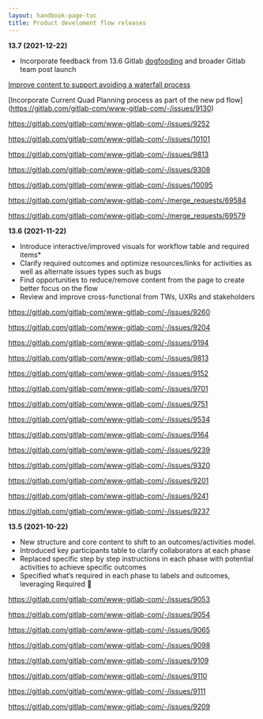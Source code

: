 ```yaml
---
layout: handbook-page-toc
title: Product develoment flow releases
---
```


**13.7 (2021-12-22)**

- Incorporate feedback from 13.6 Gitlab [dogfooding](https://gitlab.com/gitlab-com/www-gitlab-com/-/issues/9453) and broader Gitlab team post launch

[Improve content to support avoiding a waterfall process](https://gitlab.com/gitlab-com/www-gitlab-com/-/issues/9943)

[Incorporate Current Quad Planning process as part of the new pd flow]
(https://gitlab.com/gitlab-com/www-gitlab-com/-/issues/9130)

https://gitlab.com/gitlab-com/www-gitlab-com/-/issues/9252

https://gitlab.com/gitlab-com/www-gitlab-com/-/issues/10101

https://gitlab.com/gitlab-com/www-gitlab-com/-/issues/9813

https://gitlab.com/gitlab-com/www-gitlab-com/-/issues/9308

https://gitlab.com/gitlab-com/www-gitlab-com/-/issues/10095

https://gitlab.com/gitlab-com/www-gitlab-com/-/merge_requests/69584

https://gitlab.com/gitlab-com/www-gitlab-com/-/merge_requests/69579

**13.6 (2021-11-22)**

- Introduce interactive/improved visuals for workflow table and required items*
- Clarify required outcomes and optimize resources/links for activities as well as alternate issues types such as bugs
- Find opportunities to reduce/remove content from the page to create better focus on the flow
- Review and improve cross-functional from TWs, UXRs and stakeholders

https://gitlab.com/gitlab-com/www-gitlab-com/-/issues/9260

https://gitlab.com/gitlab-com/www-gitlab-com/-/issues/9204

https://gitlab.com/gitlab-com/www-gitlab-com/-/issues/9194

https://gitlab.com/gitlab-com/www-gitlab-com/-/issues/9813

https://gitlab.com/gitlab-com/www-gitlab-com/-/issues/9152

https://gitlab.com/gitlab-com/www-gitlab-com/-/issues/9701

https://gitlab.com/gitlab-com/www-gitlab-com/-/issues/9751

https://gitlab.com/gitlab-com/www-gitlab-com/-/issues/9534

https://gitlab.com/gitlab-com/www-gitlab-com/-/issues/9164

https://gitlab.com/gitlab-com/www-gitlab-com/-/issues/9239

https://gitlab.com/gitlab-com/www-gitlab-com/-/issues/9320

https://gitlab.com/gitlab-com/www-gitlab-com/-/issues/9201

https://gitlab.com/gitlab-com/www-gitlab-com/-/issues/9241

https://gitlab.com/gitlab-com/www-gitlab-com/-/issues/9237

**13.5 (2021-10-22)**

- New structure and core content to shift to an outcomes/activities model. 
- Introduced key participants table to clarify collaborators at each phase
- Replaced specific step by step instructions in each phase with potential activities to achieve specific outcomes
- Specified what’s required in each phase to labels and outcomes, leveraging Required 🔎

https://gitlab.com/gitlab-com/www-gitlab-com/-/issues/9053

https://gitlab.com/gitlab-com/www-gitlab-com/-/issues/9054

https://gitlab.com/gitlab-com/www-gitlab-com/-/issues/9065

https://gitlab.com/gitlab-com/www-gitlab-com/-/issues/9098

https://gitlab.com/gitlab-com/www-gitlab-com/-/issues/9109

https://gitlab.com/gitlab-com/www-gitlab-com/-/issues/9110

https://gitlab.com/gitlab-com/www-gitlab-com/-/issues/9111

https://gitlab.com/gitlab-com/www-gitlab-com/-/issues/9209

